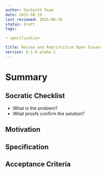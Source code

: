 ```yaml
---
author: DevSynth Team
date: 2025-08-19
last_reviewed: 2025-08-19
status: draft
tags:

- specification

title: Review and Reprioritize Open Issues
version: 0.1.0-alpha.1
---
```


<!--
Required metadata fields:
- author: document author
- date: creation date
- last_reviewed: last review date
- status: draft | review | published
- tags: search keywords
- title: short descriptive name
- version: specification version
-->

# Summary

## Socratic Checklist
- What is the problem?
- What proofs confirm the solution?

## Motivation

## Specification

## Acceptance Criteria
